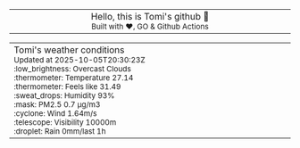 
<div align="center">
<table>
<tbody>
<td align="center">
<img width="2000" height="0"><br>
Hello, this is Tomi's github 👋<br>
<sup>Built with ❤️, GO & Github Actions</sup><br>
<img width="2000" height="0">
</td>
</tbody>
</table>
</div>
<table>
<tbody>
<td align="left">
<img width="2000" height="0"><br>
Tomi's weather conditions<br>
<sup>Updated at 2025-10-05T20:30:23Z</sup><br>
<sup>:low_brightness: Overcast Clouds</sup><br>
<sup>:thermometer: Temperature 27.14 </sup><br>
<sup>:thermometer: Feels like 31.49</sup><br>
<sup>:sweat_drops: Humidity 93%</sup><br>
<sup>:mask: PM2.5 0.7 μg/m3</sup><br>
<sup>:cyclone: Wind 1.64m/s </sup><br>
<sup>:telescope: Visibility 10000m </sup><br>
<sup>:droplet: Rain 0mm/last 1h </sup><br>
<img width="2000" height="0">
</td>
<td align="left">
<img width="2000" height="0"><br>
<br>
<img width="2000" height="0">
</td>
</tbody>
</table>
</div>
    